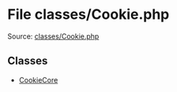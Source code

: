 File classes/Cookie.php
=========

Source: [classes/Cookie.php](https://github.com/PrestaShop/PrestaShop/blob/1.5.6.1/classes/Cookie.php)


Classes
-------

* [CookieCore](class.CookieCore.md)


